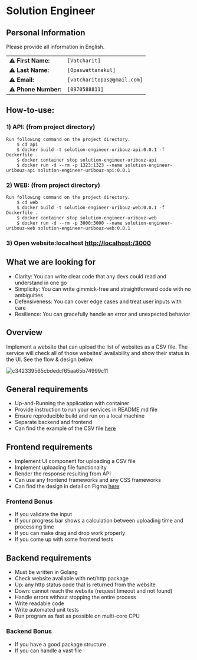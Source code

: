 # Solution Engineer


## Personal Information

Please provide all information in English.

|  |  |
| --- | --- |
| **⚠️ First Name:** | `[Vatcharit]` |
| **⚠️ Last Name:** | `[Opaswattanakul]` |
| **⚠️ Email:** | `[vatcharitopas@gmail.com]` |
| **⚠️ Phone Number:** | `[0970588811]` |


## How-to-use:

### 1) API: (from project directory)
    Run following command on the project directory.
        $ cd api
        $ docker build -t solution-engineer-uribouz-api:0.0.1 -f Dockerfile .
        $ docker container stop solution-engineer-uribouz-api
        $ docker run -d --rm -p 1323:1323 --name solution-engineer-uribouz-api solution-engineer-uribouz-api:0.0.1
### 2) WEB: (from project directory)
    Run following command on the project directory.
        $ cd web
        $ docker build -t solution-engineer-uribouz-web:0.0.1 -f Dockerfile .
        $ docker container stop solution-engineer-uribouz-web
        $ docker run -d --rm -p 3000:3000 --name solution-engineer-uribouz-web solution-engineer-uribouz-web:0.0.1
### 3) Open website:localhost [http://localhost:/3000](http://localhost:3000/)


## What we are looking for

* Clarity: You can write clear code that any devs could read and understand in one go
* Simplicity: You can write gimmick-free and straightforward code with no ambiguities
* Defensiveness: You can cover edge cases and treat user inputs with care
* Resilience: You can gracefully handle an error and unexpected behavior


## Overview

Implement a website that can upload the list of websites as a CSV file. The service will check all of those websites' availability and show their status in the UI. See the flow & design below.

![c342339565cbdedcf65aa65b74999c11](https://user-images.githubusercontent.com/4660719/182761148-06365bac-41d2-4d0c-b366-ba15076226c0.png)


## General requirements

* Up-and-Running the application with container
* Provide instruction to run your services in README.md file
* Ensure reproducible build and run on a local machine
* Separate backend and frontend
* Can find the example of the CSV file [here](https://gist.github.com/pangaunn/028f99cf5f7e7fcdaf575dfdccba7cd5)


## Frontend requirements

* Implement UI component for uploading a CSV file
* Implement uploading file functionality
* Render the response resulting from API
* Can use any frontend frameworks and any CSS frameworks
* Can find the design in detail on Figma [here](https://www.figma.com/file/b85ivW9iddCv1eV7D0uF2g/Assignment?node-id=0%3A1)


### Frontend Bonus

* If you validate the input
* If your progress bar shows a calculation between uploading time and processing time
* If you can make drag and drop work properly
* If you come up with some frontend tests


## Backend requirements

* Must be written in Golang
* Check website available with net/http package
* Up: any http status code that is returned from the website
* Down: cannot reach the website (request timeout and not found)
* Handle errors without stopping the entire process
* Write readable code
* Write automated unit tests
* Run program as fast as possible on multi-core CPU


### Backend Bonus

* If you have a good package structure
* If you can handle a vast file
